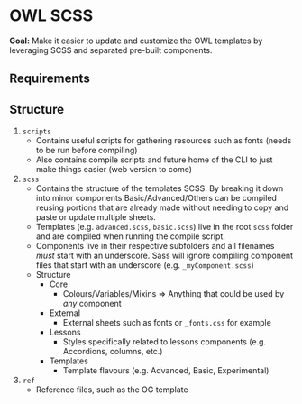 # OWL SCSS
**Goal:** Make it easier to update and customize the OWL templates by leveraging SCSS and separated pre-built components.

## Requirements
 
  
## Structure
1. `scripts`
   - Contains useful scripts for gathering resources such as fonts (needs to be run before compiling)
   - Also contains compile scripts and future home of the CLI to just make things easier (web version to come)
2. `scss`
   - Contains the structure of the templates SCSS. By breaking it down into minor components Basic/Advanced/Others can be compiled reusing portions that are already made without needing to copy and paste or update multiple sheets.
   - Templates (e.g. `advanced.scss`, `basic.scss`) live in the root `scss` folder and are compiled when running the compile script.
   - Components live in their respective subfolders and all filenames *must* start with an underscore. Sass will ignore compiling component files that start with an underscore (e.g. `_myComponent.scss`)
   - Structure
     - Core
       - Colours/Variables/Mixins => Anything that could be used by _any_ component
     - External
       - External sheets such as fonts or `_fonts.css` for example
     - Lessons
       - Styles specifically related to lessons components (e.g. Accordions, columns, etc.)
     - Templates
       - Template flavours (e.g. Advanced, Basic, Experimental)
3. `ref`
   - Reference files, such as the OG template
